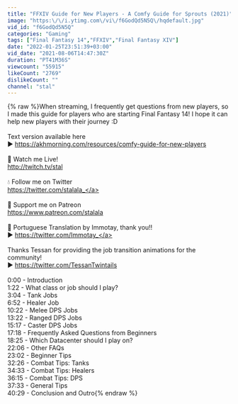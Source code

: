 ```yaml
---
title: "FFXIV Guide for New Players - A Comfy Guide for Sprouts (2021)"
image: "https:\/\/i.ytimg.com\/vi\/f6GodQd5N5Q\/hqdefault.jpg"
vid_id: "f6GodQd5N5Q"
categories: "Gaming"
tags: ["Final Fantasy 14","FFXIV","Final Fantasy XIV"]
date: "2022-01-25T23:51:39+03:00"
vid_date: "2021-08-06T14:47:30Z"
duration: "PT41M36S"
viewcount: "55915"
likeCount: "2769"
dislikeCount: ""
channel: "stal"
---
```

{% raw %}When streaming, I frequently get questions from new players, so I made this guide for players who are starting Final Fantasy 14! I hope it can help new players with their journey :D<br /><br />Text version available here <br />▶ <a rel="nofollow" target="blank" href="https://akhmorning.com/resources/comfy-guide-for-new-players">https://akhmorning.com/resources/comfy-guide-for-new-players</a><br /><br />🌸 Watch me Live!<br /><a rel="nofollow" target="blank" href="http://twitch.tv/stal">http://twitch.tv/stal</a><br /><br />💧 Follow me on Twitter<br /><a rel="nofollow" target="blank" href="https://twitter.com/stalala_">https://twitter.com/stalala_</a><br /><br />🍋 Support me on Patreon<br /><a rel="nofollow" target="blank" href="https://www.patreon.com/stalala">https://www.patreon.com/stalala</a><br /><br />💜 Portuguese Translation by Immotay, thank you!!<br />▶ <a rel="nofollow" target="blank" href="https://twitter.com/Immotay_">https://twitter.com/Immotay_</a><br /><br />Thanks Tessan for providing the job transition animations for the community!<br />▶ <a rel="nofollow" target="blank" href="https://twitter.com/TessanTwintails">https://twitter.com/TessanTwintails</a><br /><br />0:00 - Introduction<br />1:22 - What class or job should I play?<br />3:04 - Tank Jobs<br />6:52 - Healer Job<br />10:22 - Melee DPS Jobs<br />13:22 - Ranged DPS Jobs<br />15:17 - Caster DPS Jobs<br />17:18 - Frequently Asked Questions from Beginners<br />18:25 - Which Datacenter should I play on?<br />22:06 - Other FAQs<br />23:02 - Beginner Tips<br />32:26 - Combat Tips: Tanks<br />34:33 - Combat Tips: Healers<br />36:15 - Combat Tips: DPS<br />37:33 - General Tips<br />40:29 - Conclusion and Outro{% endraw %}

